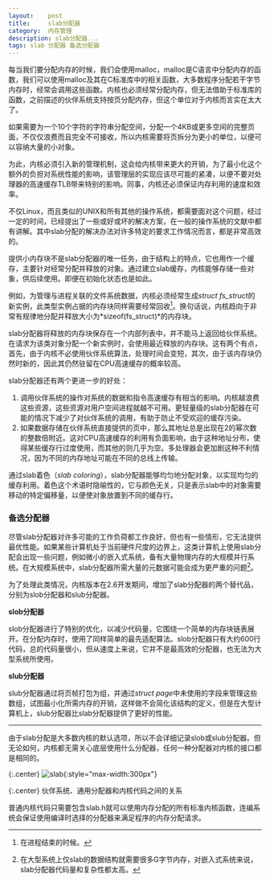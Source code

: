 ```yaml
---
layout:    post
title:     slab分配器
category:  内存管理
description: slab分配器...
tags: slab 分配器 备选分配器
---
```

每当我们要分配内存的时候，我们会使用malloc，malloc是C语言中分配内存的函数，我们可以使用malloc及其在C标准库中的相关函数，大多数程序分配若干字节内存时，经常会调用这些函数。内核也必须经常分配内存，但无法借助于标准库的函数，之前描述的伙伴系统支持按页分配内存，但这个单位对于内核而言实在太大了。

如果需要为一个10个字符的字符串分配空间，分配一个4KB或更多空间的完整页面，不仅仅浪费而且完全不可接收，所以内核需要将页拆分为更小的单位，以便可以容纳大量的小对象。

为此，内核必须引入新的管理机制，这会给内核带来更大的开销，为了最小化这个额外的负担对系统性能的影响，该管理层的实现应该尽可能的紧凑，以便不要对处理器的高速缓存TLB带来特别的影响。同事，内核还必须保证内存利用的速度和效率。

不仅Linux，而且类似的UNIX和所有其他的操作系统，都需要面对这个问题，经过一定的时间，已经提出了一些或好或坏的解决方案，在一般的操作系统的文献中都有讲解。其中slab分配的解决办法对许多特定的要求工作情况而言，都是非常高效的。

提供小内存块不是slab分配器的唯一任务，由于结构上的特点，它也用作一个缓存，主要针对经常分配并释放的对象。通过建立slab缓存，内核能够存储一些对象，供后续使用。即便在初始化状态也是如此。

例如，为管理与进程关联的文件系统数据，内核必须经常生成*struct fs_struct*的新实例，此类型实例占据的内存块同样需要经常回收[^1]。换句话说，内核趋向于非常有规律地分配并释放大小为*sizeof(fs_struct)*的内存块。

[^1]: 在进程结束的时候。

slab分配器将释放的内存块保存在一个内部列表中，并不能马上返回给伙伴系统。在请求为该类对象分配一个新实例时，会使用最近释放的内存块。这有两个有点，首先，由于内核不必使用伙伴系统算法，处理时间会变短，其次，由于该内存块仍然时新的，因此其仍然驻留在CPU高速缓存的概率较高。

slab分配器还有两个更进一步的好处：

1. 调用伙伴系统的操作对系统的数据和指令高速缓存有相当的影响。内核越浪费这些资源，这些资源对用户空间进程就越不可用。更轻量级的slab分配器在可能的情况下减少了对伙伴系统的调用，有助于防止不受欢迎的缓存污染。
2. 如果数据存储在伙伴系统直接提供的页中，那么其地址总是出现在2的幂次数的整数倍附近。这对CPU高速缓存的利用有负面影响，由于这种地址分布，使得某些缓存行过度使用，而其他的则几乎为空。多处理器会更加剧这种不利情况，因为不同的内存地址可能在不同的总线上传输。

通过slab着色（*slab coloring*），slab分配器能够均匀地分配对象，以实现均匀的缓存利用。着色这个术语时隐喻性的，它与颜色无关，只是表示slab中的对象需要移动的特定偏移量，以便使对象放置到不同的缓存行。

### 备选分配器 ###

尽管slab分配器对许多可能的工作负荷都工作良好，但也有一些情形，它无法提供最优性能。如果某些计算机处于当前硬件尺度的边界上，这类计算机上使用slab分配会出现一些问题，例如微小的嵌入式系统，备有大量物理内存的大规模并行系统。在大规模系统中，slab分配器所需大量的元数据可能会成为更严重的问题[^2]。

[^2]: 在大型系统上仅slab的数据结构就需要很多G字节内存，对嵌入式系统来说，slab分配器代码量和复杂性都太高。

为了处理此类情况，内核版本在2.6开发期间，增加了slab分配器的两个替代品，分别为slob分配器和slub分配器。

**slob分配器**

slob分配器进行了特别的优化，以减少代码量，它围绕一个简单的内存块链表展开。在分配内存时，使用了同样简单的最先适配算法。slob分配器只有大约600行代码，总的代码量很小，但从速度上来说，它并不是最高效的分配器，也无法为大型系统所使用。

**slub分配器**

slub分配器通过将页帧打包为组，并通过*struct page*中未使用的字段来管理这些数组，试图最小化所需内存的开销，这样做不会简化该结构的定义，但是在大型计算机上，slub分配器比slab分配器提供了更好的性能。

----

由于slab分配是大多数内核的默认选项，所以不会详细记录slob或slub分配器。但无论如何，内核都无需关心底层使用什么分配器，任何一种分配器对内核的接口都是相同的。

{:.center}
![slab](/blog/images/slab.png){:style="max-width:300px"}

{:.center}
伙伴系统、通用分配器和内核代码之间的关系

普通内核代码只需要包含slab.h就可以使用内存分配的所有标准内核函数，连编系统会保证使用编译时选择的分配器来满足程序的内存分配请求。